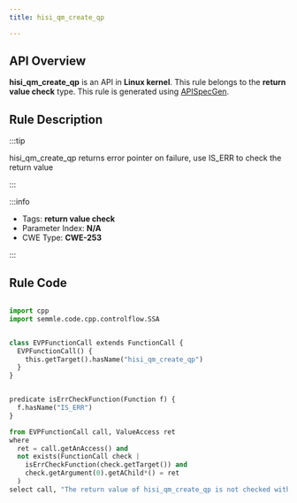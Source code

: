 ```yaml
---
title: hisi_qm_create_qp

---
```



## API Overview
**hisi_qm_create_qp** is an API in **Linux kernel**. This rule belongs to the **return value check** type. This rule is generated using [APISpecGen](../../tools/APISpecGen).
## Rule Description

:::tip

hisi_qm_create_qp returns error pointer on failure, use IS_ERR to check the return value

:::

:::info

- Tags: **return value check**
- Parameter Index: **N/A**
- CWE Type: **CWE-253**

:::

## Rule Code
```python

import cpp
import semmle.code.cpp.controlflow.SSA


class EVPFunctionCall extends FunctionCall {
  EVPFunctionCall() {
    this.getTarget().hasName("hisi_qm_create_qp")
  }
}


predicate isErrCheckFunction(Function f) {
  f.hasName("IS_ERR") 
}

from EVPFunctionCall call, ValueAccess ret
where
  ret = call.getAnAccess() and
  not exists(FunctionCall check |
    isErrCheckFunction(check.getTarget()) and
    check.getArgument(0).getAChild*() = ret
  )
select call, "The return value of hisi_qm_create_qp is not checked with IS_ERR."
    
```